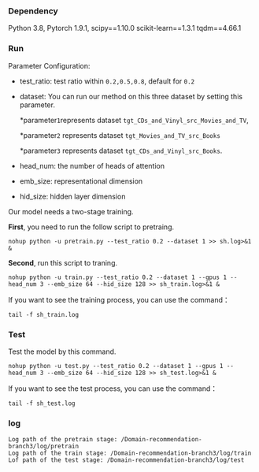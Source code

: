 ### Dependency
Python 3.8, 
Pytorch 1.9.1,
scipy==1.10.0
scikit-learn==1.3.1
tqdm==4.66.1
### Run 
Parameter Configuration:

- test_ratio: test ratio within `0.2,0.5,0.8`, default for `0.2`
- dataset: You can run our method on this three dataset by setting this parameter.

    *parameter`1`represents dataset `tgt_CDs_and_Vinyl_src_Movies_and_TV`,

    *parameter`2` represents dataset `tgt_Movies_and_TV_src_Books`

    *parameter`3` represents dataset `tgt_CDs_and_Vinyl_src_Books`. 
- head_num: the number of heads of attention
- emb_size: representational dimension
- hid_size: hidden layer dimension


Our model needs a two-stage training. 

**First**, you need to run the follow script to pretraing.
    
    nohup python -u pretrain.py --test_ratio 0.2 --dataset 1 >> sh.log>&1 &

**Second**, run this script to traning.

    nohup python -u train.py --test_ratio 0.2 --dataset 1 --gpus 1 --head_num 3 --emb_size 64 --hid_size 128 >> sh_train.log>&1 &

If you want to see the training process, you can use the command： 
    
    tail -f sh_train.log

### Test
Test the model by this command.

    nohup python -u test.py --test_ratio 0.2 --dataset 1 --gpus 1 --head_num 3 --emb_size 64 --hid_size 128 >> sh_test.log>&1 &

If you want to see the test process, you can use the command：
    
    tail -f sh_test.log
### log
    Log path of the pretrain stage: /Domain-recommendation-branch3/log/pretrain
    Log path of the train stage: /Domain-recommendation-branch3/log/train
    Lof path of the test stage: /Domain-recommendation-branch3/log/test
